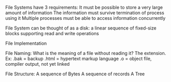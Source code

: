 File Systems have 3 requirements:
It must be possible to store a very large amount of information
The information must survive termination of process using it
Multiple processes must be able to access information concurrently

File System can be thought of as a disk: a linear sequence of fixed-size blocks supporting read and write operations

File Implementation

File Naming:
What is the meaning of a file without reading it? The extension.
Ex: 
.bak = backup
.html = hypertext markup language 
.o = object file, compiler output, not yet linked

File Structure:
A sequence of Bytes
A sequence of records 
A Tree

